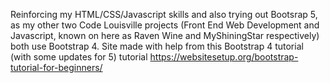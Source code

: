 Reinforcing my HTML/CSS/Javascript skills and also trying out Bootsrap 5, as my other two Code Louisville projects (Front End Web Development and Javascript, known on here as
Raven Wine and MyShiningStar respectively) both use Bootstrap 4. Site made with help from this Bootstrap 4 tutorial (with some updates for 5) tutorial https://websitesetup.org/bootstrap-tutorial-for-beginners/
